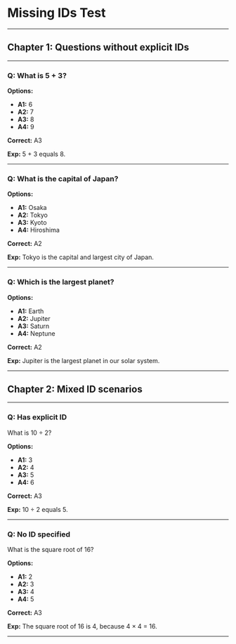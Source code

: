 # Missing IDs Test

---

## Chapter 1: Questions without explicit IDs

---

### Q: What is 5 + 3?

**Options:**

- **A1:** 6
- **A2:** 7
- **A3:** 8
- **A4:** 9

**Correct:** A3

**Exp:** 5 + 3 equals 8.

---

### Q: What is the capital of Japan?

**Options:**

- **A1:** Osaka
- **A2:** Tokyo
- **A3:** Kyoto
- **A4:** Hiroshima

**Correct:** A2

**Exp:** Tokyo is the capital and largest city of Japan.

---

### Q: Which is the largest planet?

**Options:**

- **A1:** Earth
- **A2:** Jupiter
- **A3:** Saturn
- **A4:** Neptune

**Correct:** A2

**Exp:** Jupiter is the largest planet in our solar system.

---

## Chapter 2: Mixed ID scenarios

---

### Q: Has explicit ID <!-- ID:explicit_q -->

What is 10 ÷ 2?

**Options:**

- **A1:** 3
- **A2:** 4
- **A3:** 5
- **A4:** 6

**Correct:** A3

**Exp:** 10 ÷ 2 equals 5.

---

### Q: No ID specified

What is the square root of 16?

**Options:**

- **A1:** 2
- **A2:** 3
- **A3:** 4
- **A4:** 5

**Correct:** A3

**Exp:** The square root of 16 is 4, because 4 × 4 = 16.

---
